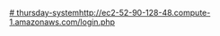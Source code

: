 [# thursday-system](http://ec2-52-90-128-48.compute-1.amazonaws.com/login.php)http://ec2-52-90-128-48.compute-1.amazonaws.com/login.php
